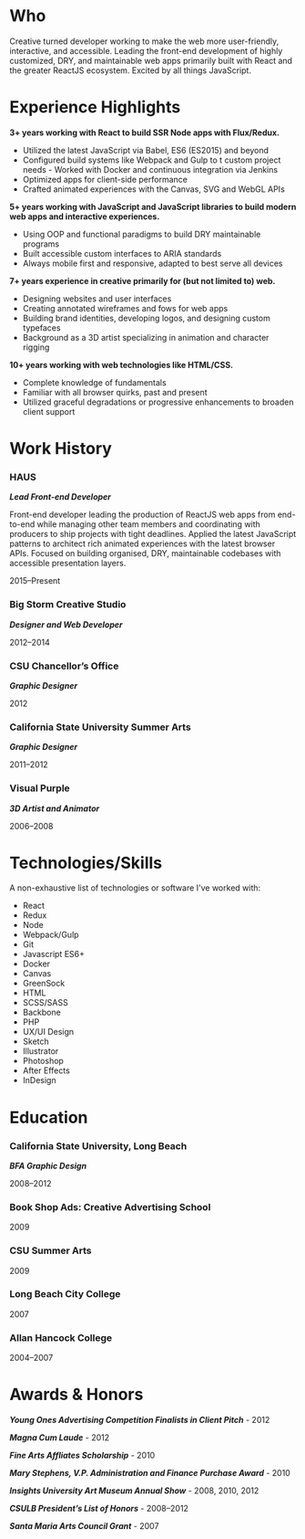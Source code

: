 Who
===

Creative turned developer working to make the web more user-friendly, interactive, and accessible. Leading the front-end development of highly customized, DRY, and maintainable web apps primarily built with React and the greater ReactJS ecosystem. Excited by all things JavaScript.

Experience Highlights
=====================

**3+ years working with React to build SSR Node apps with Flux/Redux.**

- Utilized the latest JavaScript via Babel, ES6 (ES2015) and beyond
- Configured build systems like Webpack and Gulp to  t custom project needs - Worked with Docker and continuous integration via Jenkins
- Optimized apps for client-side performance
- Crafted animated experiences with the Canvas, SVG and WebGL APIs

**5+ years working with JavaScript and JavaScript libraries to build modern web apps and interactive experiences.**

- Using OOP and functional paradigms to build DRY maintainable programs
- Built accessible custom interfaces to ARIA standards
- Always mobile first and responsive, adapted to best serve all devices

**7+ years experience in creative primarily for (but not limited to) web.**

- Designing websites and user interfaces
- Creating annotated wireframes and fows for web apps
- Building brand identities, developing logos, and designing custom typefaces
- Background as a 3D artist specializing in animation and character rigging

**10+ years working with web technologies like HTML/CSS.**

- Complete knowledge of fundamentals
- Familiar with all browser quirks, past and present
- Utilized graceful degradations or progressive enhancements to broaden client support


Work History
============

### HAUS

***Lead Front-end Developer***

Front-end developer leading the production of ReactJS web apps from end-to-end while managing other team members and coordinating with producers to ship projects with tight deadlines. Applied the latest JavaScript patterns to architect rich animated experiences with the latest browser APIs. Focused on building organised, DRY, maintainable codebases with accessible presentation layers.

2015–Present

### Big Storm Creative Studio

***Designer and Web Developer***

2012–2014

### CSU Chancellor’s Office

***Graphic Designer***

2012

### California State University Summer Arts

***Graphic Designer***

2011–2012

### Visual Purple

***3D Artist and Animator***

2006–2008

Technologies/Skills
===================

A non-exhaustive list of technologies or software I've worked with:

<ul class="two-column">
    <li>React</li>
    <li>Redux</li>
    <li>Node</li>
    <li>Webpack/Gulp</li>
    <li>Git</li>
    <li>Javascript ES6+</li>
    <li>Docker</li>
    <li>Canvas</li>
    <li>GreenSock</li>
    <li>HTML</li>
    <li>SCSS/SASS</li>
    <li>Backbone</li>
    <li>PHP</li>
    <li>UX/UI Design</li>
    <li>Sketch</li>
    <li>Illustrator</li>
    <li>Photoshop</li>
    <li>After Effects</li>
    <li>InDesign</li>
</ul>

Education
=========

### California State University, Long Beach

***BFA Graphic Design***

2008–2012

### Book Shop Ads: Creative Advertising School

2009

### CSU Summer Arts

2009

### Long Beach City College

2007

### Allan Hancock College

2004–2007

Awards & Honors
===============

***Young Ones Advertising Competition Finalists in Client Pitch*** - 2012

***Magna Cum Laude*** - 2012

***Fine Arts Affliates Scholarship*** - 2010

***Mary Stephens, V.P. Administration and Finance Purchase Award*** - 2010

***Insights University Art Museum Annual Show*** - 2008, 2010, 2012

***CSULB President’s List of Honors*** - 2008–2012

***Santa Maria Arts Council Grant*** - 2007
